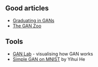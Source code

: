 ## Good articles

* [Graduating in GANs](https://towardsdatascience.com/graduating-in-gans-going-from-understanding-generative-adversarial-networks-to-running-your-own-39804c283399)
* [The GAN Zoo](https://deephunt.in/the-gan-zoo-79597dc8c347)

## Tools

* [GAN Lab](https://poloclub.github.io/ganlab/) - visualising how GAN works
* [Simple GAN on MNIST](https://github.com/yihui-he/GAN-MNIST) by Yihui He

